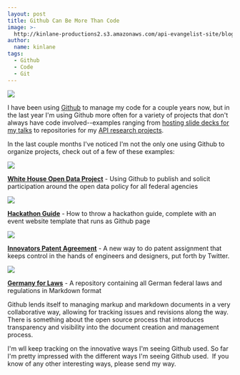 ```yaml
---
layout: post
title: Github Can Be More Than Code
image: >-
  http://kinlane-productions2.s3.amazonaws.com/api-evangelist-site/blog/github-logo-basic.png
author:
  name: kinlane
tags:
  - Github
  - Code
  - Git
---
```

[![](http://kinlane-productions2.s3.amazonaws.com/api-evangelist-site/blog/github-logo-basic.png)](http://github.com)

I have been using [Github](http://github.com) to manage my code for a couple years now, but in the last year I'm using Github more often for a variety of projects that don't always have code involved--examples ranging from [hosting slide decks for my talks](http://kinlane.github.io/talks/) to repositories for my [API research projects](/trends/).

In the last couple months I've noticed I'm not the only one using Github to organize projects, check out of a few of these examples:

[![](https://s3.amazonaws.com/kinlane-productions2/github/white-house-open-government-initiative.png)](http://project-open-data.github.io/)

**[White House Open Data Project](http://project-open-data.github.io/)** - Using Github to publish and solicit participation around the open data policy for all federal agencies

[![](https://s3.amazonaws.com/kinlane-productions2/github/hackathon-guide-screenshot.png)](http://kinlane.github.io/hack-weekends-guide/)

**[Hackathon Guide](http://kinlane.github.io/hack-weekends-guide/)** - How to throw a hackathon guide, complete with an event website template that runs as Github page

[![](https://s3.amazonaws.com/kinlane-productions2/github/innovators-patent-agreement.png)](https://github.com/twitter/innovators-patent-agreement)

**[Innovators Patent Agreement](https://github.com/twitter/innovators-patent-agreement)** - A new way to do patent assignment that keeps control in the hands of engineers and designers, put forth by Twitter.

[![](https://s3.amazonaws.com/kinlane-productions2/github/german-federal-law-on-github.png)](https://github.com/bundestag/gesetze)

**[Germany for Laws](https://github.com/bundestag/gesetze)** - A repository containing all German federal laws and regulations in Markdown format

Github lends itself to managing markup and markdown documents in a very collaborative way, allowing for tracking issues and revisions along the way. There is something about the open source process that introduces transparency and visibility into the document creation and management process.

I'm wll keep tracking on the innovative ways I'm seeing Github used. So far I'm pretty impressed with the different ways I'm seeing Github used.  If you know of any other interesting ways, please send my way.
